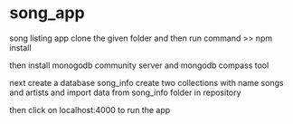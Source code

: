 # song_app
song listing app
clone the given folder and then run command >> npm install

then install monogodb community server and mongodb compass tool

next create a database song_info create two collections with name songs and artists and import data from song_info folder in repository

then click on localhost:4000 to run the app
